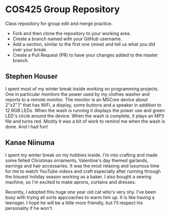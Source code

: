 # COS425 Group Repository

Class repository for group edit and merge practice. 

* Fork and then clone the repository to your working area.
* Create a branch named with your GitHub username.
* Add a section, similar to the first one (mine) and tell us what you did over your break.
* Create a Pull Request (PR) to have your changes added to the master branch.

## Stephen Houser
I spent most of my winter break inside working on programming projects. One in particular monitors the power used by my clothes washer and reports to a remote monitor. The monitor is an M5Core device about 2"x2".1" that has WiFi, a display, some buttons and a speaker in addition to 12 RGB LEDs. When the wash is running it displays the power use and green LED's circle around the device. When the wash is complete, it plays an MP3 file and turns red. Mostly it was a bit of work to remind me when the wash is done. And I had fun!

## Kanae Niinuma

I spent my winter break on my hobbies inside. I'm into crafting and made some felted Christmas ornaments, Valentine's day themed garlands, earrings and hair accessaries. It was the most relaxing and luxurious time for me to watch YouTube videos and craft especially after running through the bisuest holiday season working as a baker. I also bought a sewing machine, so I'm excited to make aprons, curtains and dresses. 

Recently, I adopted this huge one year old cat who's very shy. I've been busy with trying all sorts appcoaches to warm him up. It is like having a teenager. I hope he will be a little more friendly, but I'll respect his personality if he won't. 



